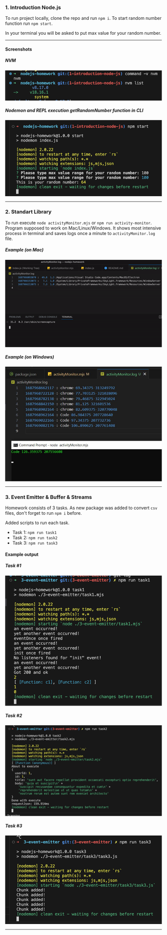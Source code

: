 ### 1. Introduction Node.js

To run project locally, clone the repo and run `npm i`.
To start random number function run `npm start`.

In your terminal you will be asked to put max value for your random number.

---

#### Screenshots

##### NVM

![nvm](./screenshots/nvm-command.png)

##### Nodemon and REPL execution getRandomNumber function in CLI

![get-random-number](./screenshots/nodemon.png)

---

### 2. Standart Library

To run execute `node activityMonitor.mjs` or `npm run activity-monitor`.
Program supposed to work on Mac/Linux/Windows. It shows most intensive process in terminal and saves logs once a minute to `activityMonitor.log` file.

##### Example (on Mac)

![activity-monitor](./screenshots/activity-monitor.gif)

##### Example (on Windows)

![windows-activity](./screenshots/win-activity.jpg)

---

### 3. Event Emitter & Buffer & Streams

Homework consists of 3 tasks. As new package was added to convert `csv` files, don't forget to run `npm i` before.

Added scripts to run each task.

- Task 1: `npm run task1`
- Task 2: `npm run task2`
- Task 3: `npm run task3`

#### Example output

##### Task #1

![task1](./screenshots/hw3/task1.png)

##### Task #2

![task2](./screenshots/hw3/task2.png)

##### Task #3

![task3](./screenshots/hw3/task3.png)

---
